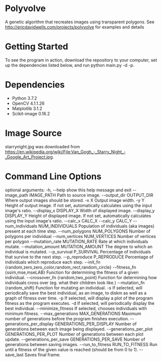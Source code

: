 # Polyvolve
A genetic algorithm that recreates images using transparent polygons.  See http://ericdavidwells.com/projects/polyvolve for examples and details

# Getting Started
To see the program in action, download the repository to your computer, set up the dependencies listed below, and run python main.py -d -p.

# Dependencies
* Python 3.7.2
* OpenCV 4.1.1.26
* Matplotlib 3.1.2
* Scikit-image 0.16.2

# Image Source
starrynight.jpg was downloaded from https://en.wikipedia.org/wiki/File:Van_Gogh_-_Starry_Night_-_Google_Art_Project.jpg.

# Command Line Options

optional arguments:
  -h, --help            show this help message and exit
  --image_path IMAGE_PATH
                        Path to source image.
  --output_dir OUTPUT_DIR
                        Where output images should be stored.
  -x X                  Output image width.
  -y Y                  Height of output image. If not set, automatically
                        calculates using the input image's ratio.
  --display_x DISPLAY_X
                        Width of displayed image.
  --display_y DISPLAY_Y
                        Height of displayed image. If not set, automatically
                        calculates using the input image's ratio.
  --calc_x CALC_X
  --calc_y CALC_Y
  --num_individuals NUM_INDIVIDUALS
                        Population of individuals (aka images) present at each
                        time step.
  --num_polygons NUM_POLYGONS
                        Number of polygons per individual
  --num_vertices NUM_VERTICES
                        Number of vertices per polygon
  --mutation_rate MUTATION_RATE
                        Rate at which individuals mutate.
  --mutation_amount MUTATION_AMOUNT
                        The degree to which an individual is mutated.
  --p_survival P_SURVIVAL
                        Percentage of individuals that survive to the next
                        step.
  --p_reproduce P_REPRODUCE
                        Percentage of individuals which reproduce each step.
  --init_fn {random,zero,zero_color,random_rect,random_circle}
  --fitness_fn {ssim,mse,mseLAB}
                        Function for determining the fitness of a given
                        individual.
  --crossover_fn {random,two_point}
                        Function for determining how individuals cross over
                        (eg. what their children look like.)
  --mutation_fn {random_shift}
                        Function for mutating an individual.
  -s                    If selected, will periodically save the best
                        individual, as an image, to diskm as well as a graph
                        of fitness over time.
  -p                    If selected, will display a plot of the program
                        fitness as the program executes.
  -d                    If selected, will periodically display the best
                        individual.
  --minimize_fitness    If selected, chooses individuals with minimum fitness.
  --max_generations MAX_GENERATIONS
                        Maximum number of generations before the program
                        finishes execution.
  --generations_per_display GENERATIONS_PER_DISPLAY
                        Number of generations between each image being
                        displayed.
  --generations_per_plot GENERATIONS_PER_PLOT
                        Number of generations between each plot update.
  --generations_per_save GENERATIONS_PER_SAVE
                        Number of generations between saving images.
  --run_to_fitness RUN_TO_FITNESS
                        Run until a fitness of the given value is reached
                        (should be from 0 to 1).
  --save_last           Saves final frame.